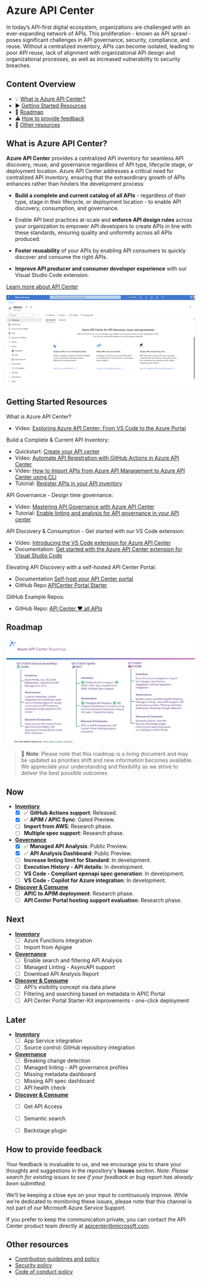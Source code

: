 # Azure API Center

In today’s API-first digital ecosystem, organizations are challenged with an ever-expanding network of APIs. This proliferation - known as API sprawl - poses significant challenges in API governance, security, compliance, and reuse. Without a centralized inventory, APIs can become isolated, leading to poor API reuse, lack of alignment with organizational API design and organizational processes, as well as increased vulnerability to security breaches.

## Content Overview

- :bulb: [What is Azure API Center?](#azure-api-center)
- :arrow_forward: [Getting Started Resources](#getting-started-resources)
- :dart: [Roadmap](#roadmap)
- :warning: [How to provide feedback](#how-to-provide-feedback)
- :bookmark_tabs: [Other resources](#other-resources)

## What is Azure API Center?

**Azure API Center** provides a centralized API inventory for seamless API discovery, reuse, and governance regardless of API type, lifecycle stage, or deployment location. Azure API Center addresses a critical need for centralized API inventory, ensuring that the extraordinary growth of APIs enhances rather than hinders the development process:

- **Build a complete and current catalog of all APIs** - regardless of their type, stage in their lifecycle, or deployment location - to enable API discovery, consumption, and governance.

- Enable API best practices at-scale and **enforce API design rules** across your organization to empower API developers to create APIs in line with these standards, ensuring quality and uniformity across all APIs produced.

- **Foster reusability** of your APIs by enabling API consumers to quickly discover and consume the right APIs.

- **Improve API producer and consumer developer experience** with our Visual Studio Code extension.

[Learn more about API Center](https://aka.ms/apicenter/blogpost)


![APIs view in Azure API Center](media/readme-screenshot.png)

## Getting Started Resources

What is Azure API Center?
- Video: [Exploring Azure API Center: From VS Code to the Azure Portal](https://youtu.be/w9Sr7adTPPI?si=s-vWG5VBKETuxD5X)

Build a Complete & Current API Inventory:
- Quickstart: [Create your API center](https://learn.microsoft.com/azure/api-center/set-up-api-center)
- Video: [Automate API Registration with GitHub Actions in Azure API Center](https://youtu.be/DviYjNVJ-cw?si=h0EBUWEh3uuMDgOL)
- Video: [How to Import APIs from Azure API Management to Azure API Center using CLI](https://youtu.be/SuGkhuBUV5k?si=M0VrEjnq4K6qBBSz)
- Tutorial: [Register APIs in your API inventory](https://learn.microsoft.com/azure/api-center/register-apis)

API Governance - Design time governance:
- Video: [Mastering API Governance with Azure API Center](https://youtu.be/m0XATQaVhxA?si=oDfFDPE9hDPbrczP)
- Tutorial: [Enable linting and analysis for API governance in your API center](https://learn.microsoft.com/azure/api-center/enable-api-analysis-linting)

API Discovery & Consumption - Get started with our VS Code extension:
- Video: [Introducing the VS Code extension for Azure API Center](https://youtu.be/62X0NALedCc) 
- Documentation: [Get started with the Azure API Center extension for Visual Studio Code](https://learn.microsoft.com/azure/api-center/use-vscode-extension)

Elevating API Discovery with a self-hosted API Center Portal:
- Documentation [Self-host your API Center portal](https://learn.microsoft.com/azure/api-center/enable-api-center-portal)
- GitHub Repo [APICenter Portal Starter](https://github.com/Azure/APICenter-Portal-Starter)

GitHub Example Repos: 
- GitHub Repo: [API Center ❤️ all APIs](https://github.com/Azure-Samples/universal-api-center)

## Roadmap

![APIs view in Azure API Center](media/roadmap/roadmap10-2024.png)

> :memo: **Note**: Please note that this roadmap is a living document and may be updated as priorities shift and new information becomes available. We appreciate your understanding and flexibility as we strive to deliver the best possible outcomes

## Now
- <ins>**Inventory**</ins>
    - [x] :white_check_mark: **GitHub Actions support**: Released.
    - [x] :white_check_mark: **APIM / APIC Sync**: Gated Preview.
    - [ ] **Import from AWS**: Research phase.
    - [ ] **Multiple spec support**: Research phase.
- <ins>**Governance**</ins>
    - [x] :white_check_mark: **Managed API Analysis**: Public Preview.
    - [x] :white_check_mark: **API Analysis Dashboard**: Public Preview.
    - [ ] **Increase linting limit for Standard**: In development.
    - [ ] **Execution History - API details**: In development.
    - [ ] **VS Code - Compliant openapi spec generation**: In development.
    - [ ] **VS Code - Copilot for Azure integration**: In development.
- <ins>**Discover & Consume**</ins>
    - [ ] **APIC to APIM deployment**: Research phase.
    - [ ] **API Center Portal hosting support evaluation**: Research phase.

## Next
- <ins>**Inventory**</ins>
    - [ ] Azure Functions integration
    - [ ] Import from Apigee
- <ins>**Governance**</ins>
    - [ ] Enable search and filtering API Analysis
    - [ ] Managed Linting - AsyncAPI support
    - [ ] Download API Analysis Report
- <ins>**Discover & Consume**</ins>
    - [ ] API's visibility concept via data plane
    - [ ] Filtering and searching based on metadata in APIC Portal
    - [ ] API Center Portal Starter-Kit improvements - one-click deployment

## Later
- <ins>**Inventory**</ins>
    - [ ] App Service integration
    - [ ] Source control: GitHub repository integration
- <ins>**Governance**</ins>
    - [ ] Breaking change detection
    - [ ] Managed linting - API governance profiles
    - [ ] Missing metadata dashboard
    - [ ] Missing API spec dashboard
    - [ ] API health check
- <ins>**Discover & Consume**</ins>
    - [ ] Get API Access
    - [ ] Semantic search
    - [ ] Backstage plugin


## How to provide feedback

Your feedback is invaluable to us, and we encourage you to share your thoughts and suggestions in the repository's **Issues** section. *Note: Please search for existing issues to see if your feedback or bug report has already been submitted.* 

We’ll be keeping a close eye on your input to continuously improve. While we’re dedicated to monitoring these issues, please note that this channel is not part of our Microsoft Azure Service Support.

If you prefer to keep the communication private, you can contact the API Center product team directly at apicenter@microsoft.com.

## Other resources

* [Contribution guidelines and policy](CONTRIBUTIONS.md)
* [Security policy](SECURITY.md)
* [Code of conduct policy](CODE_OF_CONDUCT.md)
